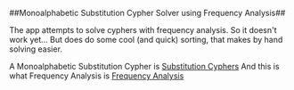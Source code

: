 ##Monoalphabetic Substitution Cypher Solver using Frequency Analysis##

The app attempts to solve cyphers with frequency analysis.
So it doesn't work yet...
But does do some cool (and quick) sorting, that makes by hand solving easier.

A Monoalphabetic Substitution Cypher is [Substitution Cyphers](http://en.wikipedia.org/wiki/Substitution_cipher)
And this is what Frequency Analysis is [Frequency Analysis](http://en.wikipedia.org/wiki/Frequency_analysis)